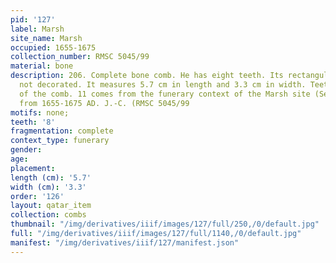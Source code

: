 ```yaml
---
pid: '127'
label: Marsh
site_name: Marsh
occupied: 1655-1675
collection_number: RMSC 5045/99
material: bone
description: 206. Complete bone comb. He has eight teeth. Its rectangular handle is
  not decorated. It measures 5.7 cm in length and 3.3 cm in width. Teeth form 55%
  of the comb. 11 comes from the funerary context of the Marsh site (Seneca) dating
  from 1655-1675 AD. J.-C. (RMSC 5045/99
motifs: none;
teeth: '8'
fragmentation: complete
context_type: funerary
gender:
age:
placement:
length (cm): '5.7'
width (cm): '3.3'
order: '126'
layout: qatar_item
collection: combs
thumbnail: "/img/derivatives/iiif/images/127/full/250,/0/default.jpg"
full: "/img/derivatives/iiif/images/127/full/1140,/0/default.jpg"
manifest: "/img/derivatives/iiif/127/manifest.json"
---
```

